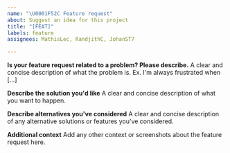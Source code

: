 ```yaml
---
name: "\U0001F52C Feature request"
about: Suggest an idea for this project
title: "[FEAT]"
labels: feature
assignees: MathisLec, RandjithC, JohanST7

---
```


**Is your feature request related to a problem? Please describe.**
A clear and concise description of what the problem is. Ex. I'm always frustrated when [...]

**Describe the solution you'd like**
A clear and concise description of what you want to happen.

**Describe alternatives you've considered**
A clear and concise description of any alternative solutions or features you've considered.

**Additional context**
Add any other context or screenshots about the feature request here.
